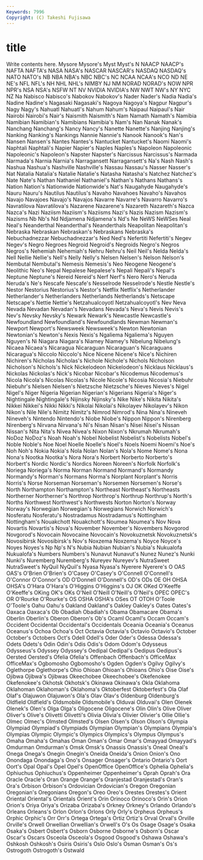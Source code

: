 ```yaml
---
Keywords: 7996 
Copyright: (C) Takeshi Fujisawa
---
```


# title

Write contents here.
Mysore Mysore's Myst
Myst's N NAACP NAACP's NAFTA NAFTA's NASA NASA's NASCAR NASCAR's
NASDAQ NASDAQ's NATO NATO's NB NBA NBA's NBC NBC's NC
NCAA NCAA's NCO ND NE NE's NFL NFL's NH NHL
NHL's NIMBY NJ NM NORAD NORAD's NOW NPR NPR's NSA
NSA's NSFW NT NV NVIDIA NVIDIA's NW NWT NW's NY
NYC NZ Na Nabisco Nabisco's Nabokov Nabokov's Nader Nader's Nadia
Nadia's Nadine Nadine's Nagasaki Nagasaki's Nagoya Nagoya's Nagpur Nagpur's Nagy
Nagy's Nahuatl Nahuatl's Nahum Nahum's Naipaul Naipaul's Nair Nairobi Nairobi's
Nair's Naismith Naismith's Nam Namath Namath's Namibia Namibian Namibian's Namibians
Namibia's Nam's Nan Nanak Nanak's Nanchang Nanchang's Nancy Nancy's Nanette
Nanette's Nanjing Nanjing's Nanking Nanking's Nankings Nannie Nannie's Nanook Nanook's
Nan's Nansen Nansen's Nantes Nantes's Nantucket Nantucket's Naomi Naomi's Naphtali
Naphtali's Napier Napier's Naples Naples's Napoleon Napoleonic Napoleonic's Napoleon's Napster
Napster's Narcissus Narcissus's Narmada Narmada's Narnia Narnia's Narragansett Narragansett's Na's
Nash Nash's Nashua Nashua's Nashville Nashville's Nassau Nassau's Nasser Nasser's
Nat Natalia Natalia's Natalie Natalie's Natasha Natasha's Natchez Natchez's Nate
Nate's Nathan Nathaniel Nathaniel's Nathan's Nathans Nathans's Nation Nation's Nationwide
Nationwide's Nat's Naugahyde Naugahyde's Nauru Nauru's Nautilus Nautilus's Navaho Navahoes
Navaho's Navahos Navajo Navajoes Navajo's Navajos Navarre Navarre's Navarro Navarro's
Navratilova Navratilova's Nazarene Nazarene's Nazareth Nazareth's Nazca Nazca's Nazi Naziism
Naziism's Naziisms Nazi's Nazis Nazism Nazism's Nazisms Nb Nb's Nd
Ndjamena Ndjamena's Nd's Ne NeWS NeWSes Neal Neal's Neanderthal Neanderthal's
Neanderthals Neapolitan Neapolitan's Nebraska Nebraskan Nebraskan's Nebraskans Nebraska's Nebuchadnezzar Nebuchadnezzar's
Ned Ned's Nefertiti Nefertiti's Negev Negev's Negro Negroes Negroid Negroid's
Negroids Negro's Negros Negros's Nehemiah Nehemiah's Nehru Nehru's Neil Neil's
Nelda Nelda's Nell Nellie Nellie's Nell's Nelly Nelly's Nelsen Nelsen's
Nelson Nelson's Nembutal Nembutal's Nemesis Nemesis's Neo Neogene Neogene's Neolithic
Neo's Nepal Nepalese Nepalese's Nepali Nepali's Nepal's Neptune Neptune's Nereid
Nereid's Nerf Nerf's Nero Nero's Neruda Neruda's Ne's Nescafe Nescafe's
Nesselrode Nesselrode's Nestle Nestle's Nestor Nestorius Nestorius's Nestor's Netflix Netflix's
Netherlander Netherlander's Netherlanders Netherlands Netherlands's Netscape Netscape's Nettie Nettie's Netzahualcoyotl
Netzahualcoyotl's Nev Neva Nevada Nevadan Nevadan's Nevadans Nevada's Neva's Nevis
Nevis's Nev's Nevsky Nevsky's Newark Newark's Newcastle Newcastle's Newfoundland Newfoundland's
Newfoundlands Newman Newman's Newport Newport's Newsweek Newsweek's Newton Newtonian Newtonian's
Newton's Nexis Nexis's Ngaliema Ngaliema's Nguyen Nguyen's Ni Niagara Niagara's
Niamey Niamey's Nibelung Nibelung's Nicaea Nicaea's Nicaragua Nicaraguan Nicaraguan's Nicaraguans
Nicaragua's Niccolo Niccolo's Nice Nicene Nicene's Nice's Nichiren Nichiren's Nicholas
Nicholas's Nichole Nichole's Nichols Nicholson Nicholson's Nichols's Nick Nickelodeon Nickelodeon's
Nicklaus Nicklaus's Nickolas Nickolas's Nick's Nicobar Nicobar's Nicodemus Nicodemus's Nicola
Nicola's Nicolas Nicolas's Nicole Nicole's Nicosia Nicosia's Niebuhr Niebuhr's Nielsen
Nielsen's Nietzsche Nietzsche's Nieves Nieves's Nigel Nigel's Niger Nigeria Nigerian
Nigerian's Nigerians Nigeria's Niger's Nightingale Nightingale's Nijinsky Nijinsky's Nike Nike's
Nikita Nikita's Nikkei Nikkei's Nikki Nikki's Nikolai Nikolai's Nikolayev Nikolayev's
Nikon Nikon's Nile Nile's Nimitz Nimitz's Nimrod Nimrod's Nina Nina's
Nineveh Nineveh's Nintendo Nintendo's Niobe Niobe's Nippon Nippon's Nirenberg Nirenberg's
Nirvana Nirvana's Ni's Nisan Nisan's Nisei Nisei's Nissan Nissan's Nita
Nita's Nivea Nivea's Nixon Nixon's Nkrumah Nkrumah's NoDoz NoDoz's Noah
Noah's Nobel Nobelist Nobelist's Nobelists Nobel's Noble Noble's Noe Noel
Noelle Noelle's Noel's Noels Noemi Noemi's Noe's Noh Noh's Nokia
Nokia's Nola Nolan Nolan's Nola's Nome Nome's Nona Nona's Nootka
Nootka's Nora Nora's Norbert Norberto Norberto's Norbert's Nordic Nordic's Nordics
Noreen Noreen's Norfolk Norfolk's Noriega Noriega's Norma Norman Normand Normand's
Normandy Normandy's Norman's Normans Norma's Norplant Norplant's Norris Norris's Norse
Norseman Norseman's Norsemen Norsemen's Norse's North Northampton Northampton's Northeast Northeast's
Northeasts Northerner Northerner's Northrop Northrop's Northrup Northrup's North's Norths Northwest
Northwest's Northwests Norton Norton's Norway Norway's Norwegian Norwegian's Norwegians Norwich
Norwich's Nosferatu Nosferatu's Nostradamus Nostradamus's Nottingham Nottingham's Nouakchott Nouakchott's Noumea
Noumea's Nov Nova Novartis Novartis's Nova's November November's Novembers Novgorod
Novgorod's Novocain Novocaine Novocain's Novokuznetsk Novokuznetsk's Novosibirsk Novosibirsk's Nov's Noxzema
Noxzema's Noyce Noyce's Noyes Noyes's Np Np's N's Nubia Nubian
Nubian's Nubia's Nukualofa Nukualofa's Numbers Numbers's Nunavut Nunavut's Nunez Nunez's
Nunki Nunki's Nuremberg Nuremberg's Nureyev Nureyev's NutraSweet NutraSweet's NyQuil NyQuil's
Nyasa Nyasa's Nyerere Nyerere's O OAS OAS's O'Brien O'Brien's O'Casey
O'Casey's O'Connell O'Connell's O'Connor O'Connor's OD O'Donnell O'Donnell's OD's ODs
OE OH OHSA OHSA's O'Hara O'Hara's O'Higgins O'Higgins's OJ OK
OKed O'Keeffe O'Keeffe's OKing OK's OKs O'Neil O'Neill O'Neill's O'Neil's
OPEC OPEC's OR O'Rourke O'Rourke's OS OSHA OSHA's OSes OT
OTOH O'Toole O'Toole's Oahu Oahu's Oakland Oakland's Oakley Oakley's Oates
Oates's Oaxaca Oaxaca's Ob Obadiah Obadiah's Obama Obamacare Obama's Oberlin
Oberlin's Oberon Oberon's Ob's Ocaml Ocaml's Occam Occam's Occident Occidental
Occidental's Occidentals Oceania Oceania's Oceanus Oceanus's Ochoa Ochoa's Oct Octavia
Octavia's Octavio Octavio's October October's Octobers Oct's Odell Odell's Oder
Oder's Odessa Odessa's Odets Odets's Odin Odin's Odis Odis's Odom
Odom's Odysseus Odysseus's Odyssey Odyssey's Oedipal Oedipal's Oedipus Oedipus's Oersted
Oersted's Ofelia Ofelia's Offenbach Offenbach's OfficeMax OfficeMax's Ogbomosho Ogbomosho's Ogden
Ogden's Ogilvy Ogilvy's Oglethorpe Oglethorpe's Ohio Ohioan Ohioan's Ohioans Ohio's
Oise Oise's Ojibwa Ojibwa's Ojibwas Okeechobee Okeechobee's Okefenokee Okefenokee's Okhotsk
Okhotsk's Okinawa Okinawa's Okla Oklahoma Oklahoman Oklahoman's Oklahoma's Oktoberfest Oktoberfest's
Ola Olaf Olaf's Olajuwon Olajuwon's Ola's Olav Olav's Oldenburg Oldenburg's
Oldfield Oldfield's Oldsmobile Oldsmobile's Olduvai Olduvai's Olen Olenek Olenek's Olen's
Olga Olga's Oligocene Oligocene's Olin Olin's Olive Oliver Oliver's Olive's
Olivetti Olivetti's Olivia Olivia's Olivier Olivier's Ollie Ollie's Olmec Olmec's
Olmsted Olmsted's Olsen Olsen's Olson Olson's Olympia Olympiad Olympiad's Olympiads
Olympian Olympian's Olympians Olympia's Olympias Olympic Olympic's Olympics Olympics's Olympus
Olympus's Omaha Omaha's Omahas Oman Oman's Omar Omar's Omayyad Omayyad's
Omdurman Omdurman's Omsk Omsk's Onassis Onassis's Oneal Oneal's Onega Onega's
Onegin Onegin's Oneida Oneida's Onion Onion's Ono Onondaga Onondaga's Ono's
Onsager Onsager's Ontario Ontario's Oort Oort's Opal Opal's Opel Opel's
OpenOffice OpenOffice's Ophelia Ophelia's Ophiuchus Ophiuchus's Oppenheimer Oppenheimer's Oprah Oprah's
Ora Oracle Oracle's Oran Orange Orange's Oranjestad Oranjestad's Oran's Ora's
Orbison Orbison's Ordovician Ordovician's Oregon Oregonian Oregonian's Oregonians Oregon's Oreo
Oreo's Orestes Orestes's Orient Oriental Oriental's Orientals Orient's Orin Orinoco
Orinoco's Orin's Orion Orion's Oriya Oriya's Orizaba Orizaba's Orkney Orkney's
Orlando Orlando's Orleans Orleans's Orlon Orlon's Orlons Orly Orly's Orpheus
Orpheus's Orphic Orphic's Orr Orr's Ortega Ortega's Ortiz Ortiz's Orval
Orval's Orville Orville's Orwell Orwellian Orwellian's Orwell's O's Os Osage
Osage's Osaka Osaka's Osbert Osbert's Osborn Osborne Osborne's Osborn's Oscar
Oscar's Oscars Osceola Osceola's Osgood Osgood's Oshawa Oshawa's Oshkosh Oshkosh's
Osiris Osiris's Oslo Oslo's Osman Osman's Os's Ostrogoth Ostrogoth's Ostwald
